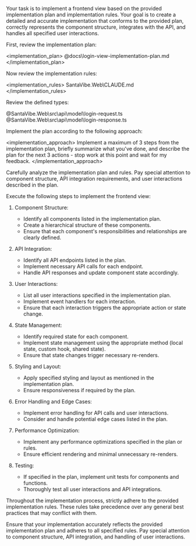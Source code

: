 Your task is to implement a frontend view based on the provided implementation plan and implementation rules. Your goal is to create a detailed and accurate implementation that conforms to the provided plan, correctly represents the component structure, integrates with the API, and handles all specified user interactions.

First, review the implementation plan:

<implementation_plan>
@docs\login-view-implementation-plan.md
</implementation_plan>

Now review the implementation rules:

<implementation_rules>
SantaVibe.Web\CLAUDE.md
</implementation_rules>

Review the defined types:

<types>
@SantaVibe.Web\src\api\model\login-request.ts
@SantaVibe.Web\src\api\model\login-response.ts
</types>

Implement the plan according to the following approach:

<implementation_approach>
Implement a maximum of 3 steps from the implementation plan, briefly summarize what you've done, and describe the plan for the next 3 actions - stop work at this point and wait for my feedback.
</implementation_approach>

Carefully analyze the implementation plan and rules. Pay special attention to component structure, API integration requirements, and user interactions described in the plan.

Execute the following steps to implement the frontend view:

1. Component Structure:
   - Identify all components listed in the implementation plan.
   - Create a hierarchical structure of these components.
   - Ensure that each component's responsibilities and relationships are clearly defined.

2. API Integration:
   - Identify all API endpoints listed in the plan.
   - Implement necessary API calls for each endpoint.
   - Handle API responses and update component state accordingly.

3. User Interactions:
   - List all user interactions specified in the implementation plan.
   - Implement event handlers for each interaction.
   - Ensure that each interaction triggers the appropriate action or state change.

4. State Management:
   - Identify required state for each component.
   - Implement state management using the appropriate method (local state, custom hook, shared state).
   - Ensure that state changes trigger necessary re-renders.

5. Styling and Layout:
   - Apply specified styling and layout as mentioned in the implementation plan.
   - Ensure responsiveness if required by the plan.

6. Error Handling and Edge Cases:
   - Implement error handling for API calls and user interactions.
   - Consider and handle potential edge cases listed in the plan.

7. Performance Optimization:
   - Implement any performance optimizations specified in the plan or rules.
   - Ensure efficient rendering and minimal unnecessary re-renders.

8. Testing:
   - If specified in the plan, implement unit tests for components and functions.
   - Thoroughly test all user interactions and API integrations.

Throughout the implementation process, strictly adhere to the provided implementation rules. These rules take precedence over any general best practices that may conflict with them.

Ensure that your implementation accurately reflects the provided implementation plan and adheres to all specified rules. Pay special attention to component structure, API integration, and handling of user interactions.